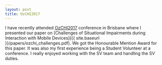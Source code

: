 ```yaml
---
layout: post
title: OzCHI2017
---
```


I have recently attended [OzCHI2017](http://www.ozchi.org/2017/) conference in Brisbane where I presented our paper on [Challenges of Situational Impairments during Interaction with Mobile Devices]({{ site.baseurl }}/papers/ozchi_challenges.pdf). We got the Honourable Mention Award for this paper. 
It was also my first experience being a Student Volunteer at a conference.
I really enjoyed working with the SV team and handling the SV duties.
